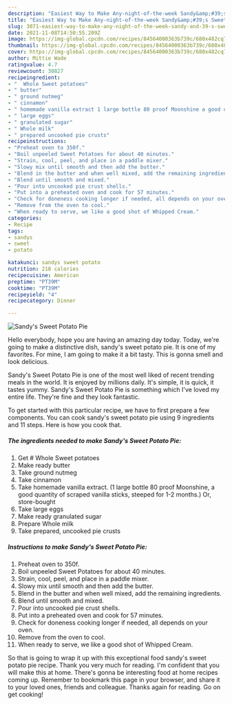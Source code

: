 ```yaml
---
description: "Easiest Way to Make Any-night-of-the-week Sandy&amp;#39;s Sweet Potato Pie"
title: "Easiest Way to Make Any-night-of-the-week Sandy&amp;#39;s Sweet Potato Pie"
slug: 3071-easiest-way-to-make-any-night-of-the-week-sandy-and-39-s-sweet-potato-pie
date: 2021-11-08T14:50:55.209Z
image: https://img-global.cpcdn.com/recipes/84564000363b739c/680x482cq70/sandys-sweet-potato-pie-recipe-main-photo.jpg
thumbnail: https://img-global.cpcdn.com/recipes/84564000363b739c/680x482cq70/sandys-sweet-potato-pie-recipe-main-photo.jpg
cover: https://img-global.cpcdn.com/recipes/84564000363b739c/680x482cq70/sandys-sweet-potato-pie-recipe-main-photo.jpg
author: Mittie Wade
ratingvalue: 4.7
reviewcount: 30827
recipeingredient:
- "  Whole Sweet potatoes"
- " butter"
- " ground nutmeg"
- " cinnamon"
- " homemade vanilla extract 1 large bottle 80 proof Moonshine a good quantity of scraped vanilla sticks steeped for 12 months Or storebought"
- " large eggs"
- " granulated sugar"
- " Whole milk"
- " prepared uncooked pie crusts"
recipeinstructions:
- "Preheat oven to 350f."
- "Boil unpeeled Sweet Potatoes for about 40 minutes."
- "Strain, cool, peel, and place in a paddle mixer."
- "Slowy mix until smooth and then add the butter."
- "Blend in the butter and when well mixed, add the remaining ingredients."
- "Blend until smooth and mixed."
- "Pour into uncooked pie crust shells."
- "Put into a preheated oven and cook for 57 minutes."
- "Check for doneness cooking longer if needed, all depends on your oven."
- "Remove from the oven to cool."
- "When ready to serve, we like a good shot of Whipped Cream."
categories:
- Recipe
tags:
- sandys
- sweet
- potato

katakunci: sandys sweet potato 
nutrition: 218 calories
recipecuisine: American
preptime: "PT39M"
cooktime: "PT39M"
recipeyield: "4"
recipecategory: Dinner

---
```



![Sandy&#39;s Sweet Potato Pie](https://img-global.cpcdn.com/recipes/84564000363b739c/680x482cq70/sandys-sweet-potato-pie-recipe-main-photo.jpg)

Hello everybody, hope you are having an amazing day today. Today, we're going to make a distinctive dish, sandy&#39;s sweet potato pie. It is one of my favorites. For mine, I am going to make it a bit tasty. This is gonna smell and look delicious.

Sandy&#39;s Sweet Potato Pie is one of the most well liked of recent trending meals in the world. It is enjoyed by millions daily. It's simple, it is quick, it tastes yummy. Sandy&#39;s Sweet Potato Pie is something which I've loved my entire life. They're fine and they look fantastic.




To get started with this particular recipe, we have to first prepare a few components. You can cook sandy&#39;s sweet potato pie using 9 ingredients and 11 steps. Here is how you cook that.

<!--inarticleads1-->

##### The ingredients needed to make Sandy&#39;s Sweet Potato Pie:

1. Get  # Whole Sweet potatoes
1. Make ready  butter
1. Take  ground nutmeg
1. Take  cinnamon
1. Take  homemade vanilla extract. (1 large bottle 80 proof Moonshine, a good quantity of scraped vanilla sticks, steeped for 1-2 months.) Or, store-bought
1. Take  large eggs
1. Make ready  granulated sugar
1. Prepare  Whole milk
1. Take  prepared, uncooked pie crusts




<!--inarticleads2-->

##### Instructions to make Sandy&#39;s Sweet Potato Pie:

1. Preheat oven to 350f.
1. Boil unpeeled Sweet Potatoes for about 40 minutes.
1. Strain, cool, peel, and place in a paddle mixer.
1. Slowy mix until smooth and then add the butter.
1. Blend in the butter and when well mixed, add the remaining ingredients.
1. Blend until smooth and mixed.
1. Pour into uncooked pie crust shells.
1. Put into a preheated oven and cook for 57 minutes.
1. Check for doneness cooking longer if needed, all depends on your oven.
1. Remove from the oven to cool.
1. When ready to serve, we like a good shot of Whipped Cream.




So that is going to wrap it up with this exceptional food sandy&#39;s sweet potato pie recipe. Thank you very much for reading. I'm confident that you will make this at home. There's gonna be interesting food at home recipes coming up. Remember to bookmark this page in your browser, and share it to your loved ones, friends and colleague. Thanks again for reading. Go on get cooking!
